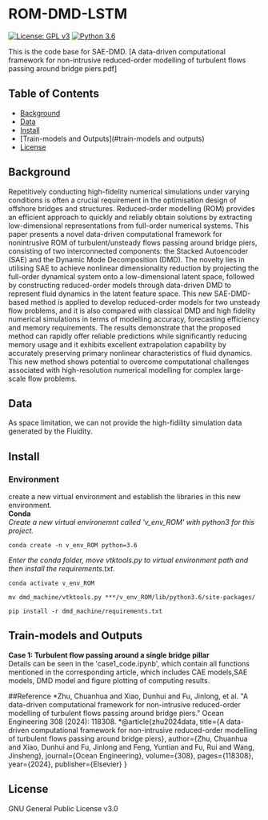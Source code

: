 # ROM-DMD-LSTM

[![License: GPL v3](https://img.shields.io/badge/License-GPLv3-blue.svg)](https://www.gnu.org/licenses/gpl-3.0)
[![Python 3.6](https://img.shields.io/badge/python-3.6-blue.svg)](https://www.python.org/downloads/release/python-360/)


This is the code base for SAE-DMD. [A data-driven computational framework for non-intrusive reduced-order modelling of turbulent flows passing around bridge piers.pdf]

## Table of Contents

- [Background](#background)
- [Data](#data)
- [Install](#install)
- [Train-models and Outputs](#train-models and outputs)
- [License](#license)


## Background

 Repetitively conducting high-fidelity numerical simulations under varying conditions is often a crucial requirement in the optimisation design of offshore bridges and structures. Reduced-order modelling (ROM) provides an efficient approach to quickly and reliably obtain solutions by extracting low-dimensional representations from full-order numerical systems. This paper presents a novel data-driven computational framework for nonintrusive ROM of turbulent/unsteady flows passing around bridge piers, consisting of two interconnected components: the Stacked Autoencoder (SAE) and the Dynamic Mode Decomposition (DMD). The novelty lies in utilising SAE to achieve nonlinear dimensionality reduction by projecting the full-order dynamical system onto a low-dimensional latent space, followed by constructing reduced-order models through data-driven DMD to represent fluid dynamics in the latent feature space. This new SAE-DMD-based method is applied to develop
 reduced-order models for two unsteady flow problems, and it is also compared with classical DMD and high fidelity numerical simulations in terms of modelling accuracy, forecasting efficiency and memory requirements. The results demonstrate that the proposed method can rapidly offer reliable predictions while significantly reducing memory usage and it exhibits excellent extrapolation capability by accurately preserving primary nonlinear characteristics of fluid dynamics. This new method shows potential to overcome computational challenges associated with high-resolution numerical modelling for complex large-scale flow problems.

## Data
As space limitation, we can not provide the high-fidility simulation data generated by the Fluidity.

## Install
### Environment
create a new virtual environment and establish the libraries in this new environment.  
**Conda**  
*Create a new virtual environemnt called 'v_env_ROM' with python3 for this project.*
```
conda create -n v_env_ROM python=3.6
```
*Enter the conda folder, move vtktools.py to virtual environment path and then install the requirements.txt.*
```
conda activate v_env_ROM
```
```
mv dmd_machine/vtktools.py ***/v_env_ROM/lib/python3.6/site-packages/   
```
```
pip install -r dmd_machine/requirements.txt  
```

## Train-models and Outputs
**Case 1: Turbulent flow passing around a single bridge pillar**  
Details can be seen in the 'case1_code.ipynb', which contain all functions mentioned in the corresponding article, which includes CAE models,SAE models, DMD model and figure plotting of computing results.

##Reference
*Zhu, Chuanhua and Xiao, Dunhui and Fu, Jinlong, et al. "A data-driven computational framework for non-intrusive reduced-order modelling of turbulent flows passing around bridge piers." Ocean Engineering 308 (2024): 118308.
*@article{zhu2024data,
  title={A data-driven computational framework for non-intrusive reduced-order modelling of turbulent flows passing around bridge piers},
  author={Zhu, Chuanhua and Xiao, Dunhui and Fu, Jinlong and Feng, Yuntian and Fu, Rui and Wang, Jinsheng},
  journal={Ocean Engineering},
  volume={308},
  pages={118308},
  year={2024},
  publisher={Elsevier}
}

## License
GNU General Public License v3.0

